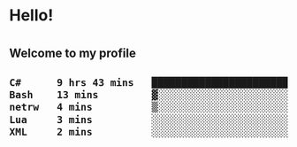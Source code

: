 
<h1>Hello!<h1>
<h2>Welcome to my profile<h2>

<!--START_SECTION:waka-->

```txt
C#      9 hrs 43 mins   ████████████████████████░   96.04 %
Bash    13 mins         ▓░░░░░░░░░░░░░░░░░░░░░░░░   02.27 %
netrw   4 mins          ▒░░░░░░░░░░░░░░░░░░░░░░░░   00.75 %
Lua     3 mins          ░░░░░░░░░░░░░░░░░░░░░░░░░   00.57 %
XML     2 mins          ░░░░░░░░░░░░░░░░░░░░░░░░░   00.35 %
```

<!--END_SECTION:waka-->
